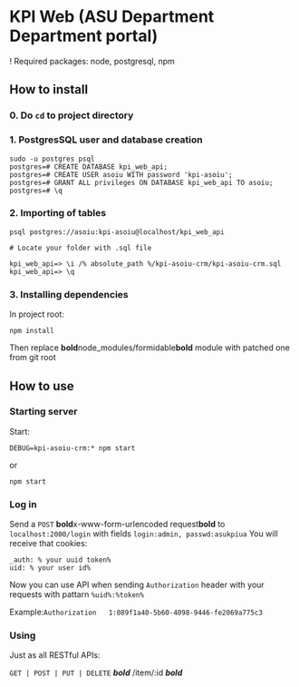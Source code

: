 # KPI Web (ASU Department Department portal)

! Required packages: node, postgresql, npm

## How to install
### 0. Do ` cd ` to project directory 
### 1. PostgresSQL user and database creation
    sudo -u postgres psql
    postgres=# CREATE DATABASE kpi_web_api;
    postgres=# CREATE USER asoiu WITH password 'kpi-asoiu';
    postgres=# GRANT ALL privileges ON DATABASE kpi_web_api TO asoiu;
    postgres=# \q
    
### 2. Importing of tables
    psql postgres://asoiu:kpi-asoiu@localhost/kpi_web_api
    
    # Locate your folder with .sql file
    
    kpi_web_api=> \i /% absolute_path %/kpi-asoiu-crm/kpi-asoiu-crm.sql
    kpi_web_api=> \q

### 3. Installing dependencies
In project root:

    npm install
    
Then replace **bold**node_modules/formidable**bold** module with patched one from git root 

## How to use
### Starting server
Start:

    DEBUG=kpi-asoiu-crm:* npm start    

or

    npm start
    
### Log in
Send a `POST` **bold**x-www-form-urlencoded request**bold** to `localhost:2000/login` with fields `login:admin, passwd:asukpiua`
You will receive that cookies:
    
    _auth: % your uuid token%
    uid: % your user id%
    
Now you can use API when sending `Authorization` header with your requests with pattarn `%uid%:%token%`

Example:`Authorization   1:089f1a40-5b60-4098-9446-fe2069a775c3`

### Using
Just as all RESTful APIs:

`GET | POST | PUT | DELETE` ***bold*** /item/:id ***bold*** 
